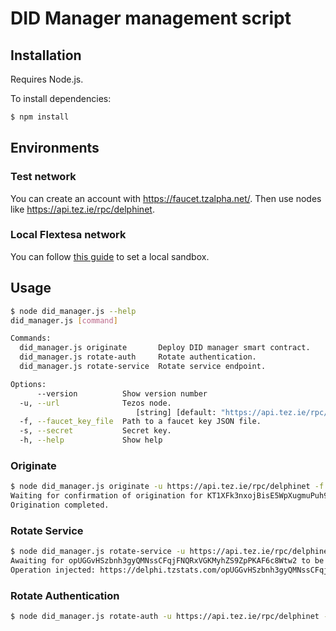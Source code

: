 # DID Manager management script

## Installation

Requires Node.js.

To install dependencies:
```bash
$ npm install
```

## Environments

### Test network

You can create an account with https://faucet.tzalpha.net/. Then use nodes like
https://api.tez.ie/rpc/delphinet.

### Local Flextesa network

You can follow [this guide](https://assets.tqtezos.com/docs/setup/2-sandbox/) to
set a local sandbox.


## Usage

```bash
$ node did_manager.js --help
did_manager.js [command]

Commands:
  did_manager.js originate       Deploy DID manager smart contract.
  did_manager.js rotate-auth     Rotate authentication.
  did_manager.js rotate-service  Rotate service endpoint.

Options:
      --version          Show version number                           [boolean]
  -u, --url              Tezos node.
                            [string] [default: "https://api.tez.ie/rpc/mainnet"]
  -f, --faucet_key_file  Path to a faucet key JSON file.                [string]
  -s, --secret           Secret key.                                    [string]
  -h, --help             Show help                                     [boolean]
```

### Originate

```bash
$ node did_manager.js originate -u https://api.tez.ie/rpc/delphinet -f faucet.json -e test_service
Waiting for confirmation of origination for KT1XFk3nxojBisE5WpXugmuPuh9GRzo54gxL...
Origination completed.
```

### Rotate Service
```bash
$ node did_manager.js rotate-service -u https://api.tez.ie/rpc/delphinet -f faucet.json -c KT1XFk3nxojBisE5WpXugmuPuh9GRzo54gxL -e test_service2
Awaiting for opUGGvHSzbnh3gyQMNssCFqjFNQRxVGKMyhZS9ZpPKAF6c8Wtw2 to be confirmed...
Operation injected: https://delphi.tzstats.com/opUGGvHSzbnh3gyQMNssCFqjFNQRxVGKMyhZS9ZpPKAF6c8Wtw2
```

### Rotate Authentication
```bash
$ node did_manager.js rotate-auth -u https://api.tez.ie/rpc/delphinet -s <secret_key> -a <other_address>
```
